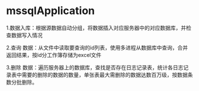 # mssqlApplication
1.数据入库：根据源数据自动分组，将数据插入对应服务器中的对应数据库，并检查数据写入情况

2.查询 数据：从文件中读取要查询的id列表，使用多进程从数据库中查询，合并返回结果，按id分工作簿存储为excel文件

3.删除 数据：遍历服务器上的数据库，查找是否存在日志记录表，统计各日志记录表中需要的删除的数据的数量，单张表最大需删除的数据达数百万级，按数据条数分批删除。
